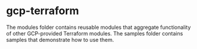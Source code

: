 # gcp-terraform
The modules folder contains reusable modules that aggregate functionality of other GCP-provided Terraform modules. The samples folder contains samples that demonstrate how to use them.